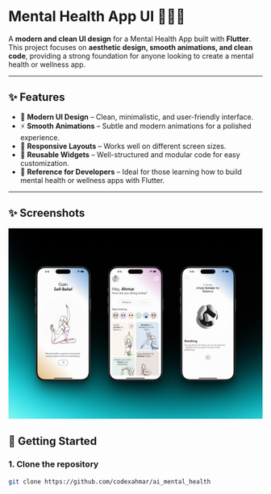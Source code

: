 # Mental Health App UI 🧘‍♂️✨

A **modern and clean UI design** for a Mental Health App built with **Flutter**.  
This project focuses on **aesthetic design, smooth animations, and clean code**, providing a strong foundation for anyone looking to create a mental health or wellness app.

---

## ✨ Features

- 🎨 **Modern UI Design** – Clean, minimalistic, and user-friendly interface.  
- ⚡ **Smooth Animations** – Subtle and modern animations for a polished experience.  
- 📱 **Responsive Layouts** – Works well on different screen sizes.  
- 🧩 **Reusable Widgets** – Well-structured and modular code for easy customization.  
- 📝 **Reference for Developers** – Ideal for those learning how to build mental health or wellness apps with Flutter.  

---

## ✨ Screenshots

<p align="center">
  <img  src="Screenshots/Ai-mental-App.png" alt="Mental Health App UI"/>
</p>


## 🚀 Getting Started

### 1. Clone the repository
```bash
git clone https://github.com/codexahmar/ai_mental_health

